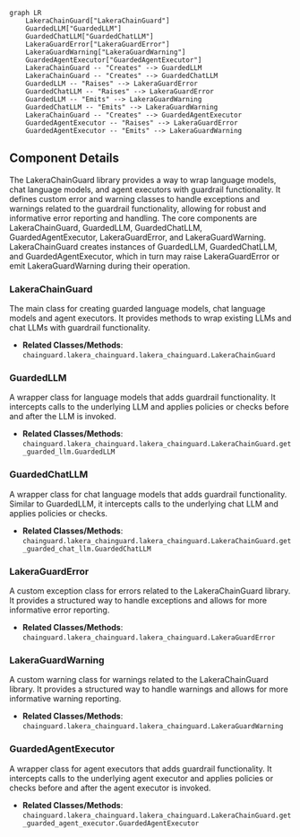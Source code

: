 ```mermaid
graph LR
    LakeraChainGuard["LakeraChainGuard"]
    GuardedLLM["GuardedLLM"]
    GuardedChatLLM["GuardedChatLLM"]
    LakeraGuardError["LakeraGuardError"]
    LakeraGuardWarning["LakeraGuardWarning"]
    GuardedAgentExecutor["GuardedAgentExecutor"]
    LakeraChainGuard -- "Creates" --> GuardedLLM
    LakeraChainGuard -- "Creates" --> GuardedChatLLM
    GuardedLLM -- "Raises" --> LakeraGuardError
    GuardedChatLLM -- "Raises" --> LakeraGuardError
    GuardedLLM -- "Emits" --> LakeraGuardWarning
    GuardedChatLLM -- "Emits" --> LakeraGuardWarning
    LakeraChainGuard -- "Creates" --> GuardedAgentExecutor
    GuardedAgentExecutor -- "Raises" --> LakeraGuardError
    GuardedAgentExecutor -- "Emits" --> LakeraGuardWarning
```

## Component Details

The LakeraChainGuard library provides a way to wrap language models, chat language models, and agent executors with guardrail functionality. It defines custom error and warning classes to handle exceptions and warnings related to the guardrail functionality, allowing for robust and informative error reporting and handling. The core components are LakeraChainGuard, GuardedLLM, GuardedChatLLM, GuardedAgentExecutor, LakeraGuardError, and LakeraGuardWarning. LakeraChainGuard creates instances of GuardedLLM, GuardedChatLLM, and GuardedAgentExecutor, which in turn may raise LakeraGuardError or emit LakeraGuardWarning during their operation.

### LakeraChainGuard
The main class for creating guarded language models, chat language models and agent executors. It provides methods to wrap existing LLMs and chat LLMs with guardrail functionality.
- **Related Classes/Methods**: `chainguard.lakera_chainguard.lakera_chainguard.LakeraChainGuard`

### GuardedLLM
A wrapper class for language models that adds guardrail functionality. It intercepts calls to the underlying LLM and applies policies or checks before and after the LLM is invoked.
- **Related Classes/Methods**: `chainguard.lakera_chainguard.lakera_chainguard.LakeraChainGuard.get_guarded_llm.GuardedLLM`

### GuardedChatLLM
A wrapper class for chat language models that adds guardrail functionality. Similar to GuardedLLM, it intercepts calls to the underlying chat LLM and applies policies or checks.
- **Related Classes/Methods**: `chainguard.lakera_chainguard.lakera_chainguard.LakeraChainGuard.get_guarded_chat_llm.GuardedChatLLM`

### LakeraGuardError
A custom exception class for errors related to the LakeraChainGuard library. It provides a structured way to handle exceptions and allows for more informative error reporting.
- **Related Classes/Methods**: `chainguard.lakera_chainguard.lakera_chainguard.LakeraGuardError`

### LakeraGuardWarning
A custom warning class for warnings related to the LakeraChainGuard library. It provides a structured way to handle warnings and allows for more informative warning reporting.
- **Related Classes/Methods**: `chainguard.lakera_chainguard.lakera_chainguard.LakeraGuardWarning`

### GuardedAgentExecutor
A wrapper class for agent executors that adds guardrail functionality. It intercepts calls to the underlying agent executor and applies policies or checks before and after the agent executor is invoked.
- **Related Classes/Methods**: `chainguard.lakera_chainguard.lakera_chainguard.LakeraChainGuard.get_guarded_agent_executor.GuardedAgentExecutor`
